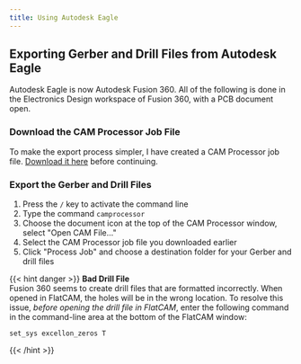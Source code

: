 ```yaml
---
title: Using Autodesk Eagle
---
```


## Exporting Gerber and Drill Files from Autodesk Eagle

Autodesk Eagle is now Autodesk Fusion 360. All of the following is done in the Electronics Design workspace of Fusion 360, with a PCB document open.

### Download the CAM Processor Job File

To make the export process simpler, I have created a CAM Processor job file. [Download it here](/pcbmilling/assets/bottom_outline_drill.cam) before continuing.

### Export the Gerber and Drill Files

1. Press the `/` key to activate the command line
2. Type the command `camprocessor`
3. Choose the document icon at the top of the CAM Processor window, select "Open CAM File..."
4. Select the CAM Processor job file you downloaded earlier
5. Click "Process Job" and choose a destination folder for your Gerber and drill files

{{< hint danger >}}
**Bad Drill File**  
Fusion 360 seems to create drill files that are formatted incorrectly. When opened in FlatCAM, the holes will be in the wrong location. To resolve this issue, *before opening the drill file in FlatCAM*, enter the following command in the command-line area at the bottom of the FlatCAM window:

```text
set_sys excellon_zeros T
```
{{< /hint >}}
